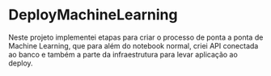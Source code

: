 # DeployMachineLearning
Neste projeto implementei etapas para criar o processo de ponta a ponta de Machine Learning, que para além do notebook normal, criei API conectada ao banco e também a parte da infraestrutura para levar aplicação ao deploy.
